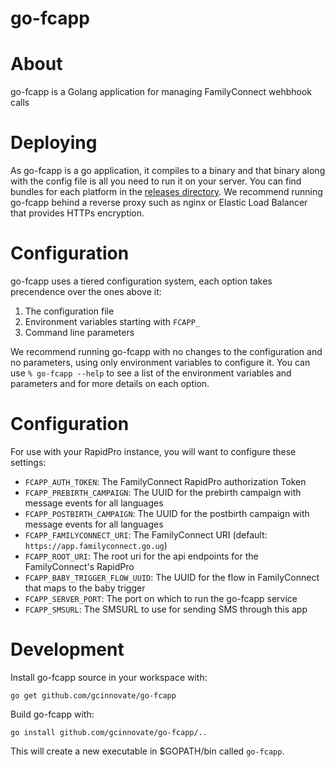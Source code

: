 # go-fcapp

# About 

go-fcapp is a Golang application for managing FamilyConnect wehbhook calls 
# Deploying

As go-fcapp is a go application, it compiles to a binary and that binary along with the config file is all
you need to run it on your server. You can find bundles for each platform in the
[releases directory](https://github.com/gcinnovate/go-fcapp/releases). We recommend running go-fcapp
behind a reverse proxy such as nginx or Elastic Load Balancer that provides HTTPs encryption.

# Configuration

go-fcapp uses a tiered configuration system, each option takes precendence over the ones above it:
 1. The configuration file
 2. Environment variables starting with `FCAPP_` 
 3. Command line parameters

We recommend running go-fcapp with no changes to the configuration and no parameters, using only
environment variables to configure it. You can use `% go-fcapp --help` to see a list of the
environment variables and parameters and for more details on each option.

#  Configuration

For use with your RapidPro instance, you will want to configure these settings:

 * `FCAPP_AUTH_TOKEN`: The FamilyConnect RapidPro authorization Token
 * `FCAPP_PREBIRTH_CAMPAIGN`: The UUID for the prebirth campaign with message events for all languages
 * `FCAPP_POSTBIRTH_CAMPAIGN`: The UUID for the postbirth campaign with message events for all languages
 * `FCAPP_FAMILYCONNECT_URI`: The FamilyConnect URI (default: `https://app.familyconnect.go.ug`)
 * `FCAPP_ROOT_URI`: The root uri for the api endpoints for the FamilyConnect's RapidPro
 * `FCAPP_BABY_TRIGGER_FLOW_UUID`: The UUID for the flow in FamilyConnect that maps to the baby trigger
 * `FCAPP_SERVER_PORT`: The port on which to run the go-fcapp service
 * `FCAPP_SMSURL`: The SMSURL to use for sending SMS through this app 

 
# Development

Install go-fcapp source in your workspace with:

```
go get github.com/gcinnovate/go-fcapp
```

Build go-fcapp with:

```
go install github.com/gcinnovate/go-fcapp/..
```

This will create a new executable in $GOPATH/bin called `go-fcapp`. 
